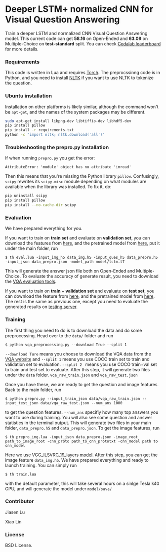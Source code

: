 # Deeper LSTM+ normalized CNN for Visual Question Answering

Train a deeper LSTM and normalized CNN Visual Question Answering model. This current code can get **58.16** on Open-Ended and **63.09** on Multiple-Choice on **test-standard** split. You can check [Codalab leaderboard](https://competitions.codalab.org/competitions/6961#results) for more details.


### Requirements

This code is written in Lua and requires [Torch](http://torch.ch/). The preprocssinng code is in Python, and you need to install [NLTK](http://www.nltk.org/) if you want to use NLTK to tokenize the question.

### Ubuntu installation

Installation on other platforms is likely similar, although the command won't be `apt-get`, and the names of the system packages may be different.

```bash
sudo apt-get install libpng-dev libtiffio-dev libhdf5-dev
pip install pillow
pip install -r requirements.txt
python -c "import nltk; nltk.download('all')"
```

### Troubleshooting the prepro.py installation

If when running `prepro.py` you get the error:

```AttributeError: 'module' object has no attribute 'imread'```

Then this means that you're missing the Python library `pillow`. Confusingly, `scipy` rewrites its `scipy.misc` module
depending on what modules are available when the library was installed. To fix it, do:

```bash
pip uninstall scipy
pip install pillow
pip install --no-cache-dir scipy
```

### Evaluation

We have prepared everything for you. 

If you want to train on **train set** and evaluate on **validation set**, you can download the features from [here](https://filebox.ece.vt.edu/~jiasenlu/codeRelease/vqaRelease/train_only/data_train_val.zip), and the pretrained model from [here](https://filebox.ece.vt.edu/~jiasenlu/codeRelease/vqaRelease/train_only/pretrained_lstm_train_val.t7.zip), put it under the main folder, run 

```
$ th eval.lua -input_img_h5 data_img.h5 -input_ques_h5 data_prepro.h5 -input_json data_prepro.json -model_path model/lstm.t7
```

This will generate the answer json file both on Open-Ended and Multiple-Choice. To evaluate the accuracy of generate result, you need to download the [VQA evaluation tools](https://github.com/VT-vision-lab/VQA).

If you want to train on **train + validation set** and evaluate on **test set**, you can download the feature from [here](https://filebox.ece.vt.edu/~jiasenlu/codeRelease/vqaRelease/train_val/data_train-val_test.zip), and the pretrained model from [here](https://filebox.ece.vt.edu/~jiasenlu/codeRelease/vqaRelease/train_val/pretrained_lstm_train-val_test). The rest is the same as previous one, except you need to evaluate the generated results on [testing server](http://www.visualqa.org/challenge.html).

### Training

The first thing you need to do is to download the data and do some preprocessing. Head over to the `data/` folder and run 

```
$ python vqa_preprocessing.py --download True --split 1
```

`--download Ture` means you choose to download the VQA data from the [VQA website](http://www.visualqa.org/) and `--split 1` means you use COCO train set to train and validation set to evaluation. `--split 2 ` means you use COCO train+val set to train and test set to evaluate. After this step, it will generate two files under the `data` folder. `vqa_raw_train.json` and `vqa_raw_test.json`

Once you have these, we are ready to get the question and image features. Back to the main folder, run

```
$ python prepro.py --input_train_json data/vqa_raw_train.json --input_test_json data/vqa_raw_test.json --num_ans 1000
``` 

to get the question features. `--num_ans` specifiy how many top answers you want to use during training. You will also see some question and answer statistics in the terminal output. This will generate two files in your main folder, `data_prepro.h5` and `data_prepro.json`. To get the image features, run

```
$ th prepro_img.lua -input_json data_prepro.json -image_root path_to_image_root -cnn_proto path_to_cnn_prototxt -cnn_model path to cnn_model
```

Here we use VGG_ILSVRC_19_layers [model](https://gist.github.com/ksimonyan/3785162f95cd2d5fee77). After this step, you can get the image feature `data_img.h5`. We have prepared everything and ready to launch training. You can simply run

```
$ th train.lua
``` 

with the default parameter, this will take several hours on a sinlge Tesla k40 GPU, and will generate the model under `model/save/`

### Contributor
Jiasen Lu

Xiao Lin

### License

BSD License.
